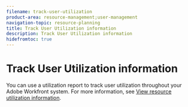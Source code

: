 ```yaml
---
filename: track-user-utilization
product-area: resource-management;user-management
navigation-topic: resource-planning
title: Track User Utilization information
description: Track User Utilization information
hidefromtoc: true
---
```


# Track User Utilization information

<!--
<p data-mc-conditions="QuicksilverOrClassic.Draft mode">(NOTE: not linked to the UI, not other articles; drafted.)</p>
-->

You can use a utilization report to track user utilization throughout your Adobe Workfront system. For more information, see [View resource utilization information](../../resource-mgmt/resource-utilization/view-utilization-information.md).
